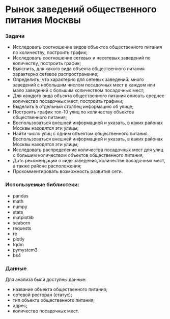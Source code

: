 # Рынок заведений общественного питания Москвы
### Задачи
- Исследовать соотношение видов объектов общественного питания по количеству, построить график;
- Исследовать соотношение сетевых и несетевых заведений по количеству, построить график;
- Выяснить, для какого вида объекта общественного питания характерно сетевое распространение;
- Определить, что характерно для сетевых заведений: много заведений с небольшим числом посадочных мест в каждом или мало заведений с большим количеством посадочных мест;
- Для каждого вида объекта общественного питания описать среднее количество посадочных мест, построить графики;
- Выделить в отдельный столбец информацию об улице;
- Построить график топ-10 улиц по количеству объектов общественного питания;
- Воспользоваться внешней информацией и указать, в каких районах Москвы находятся эти улицы;
- Найти число улиц с одним объектом общественного питания. Воспользоваться внешней информацией и указать, в каких районах Москвы находятся эти улицы;
- Исследовать распределение количества посадочных мест для улиц с большим количеством объектов общественного питания;
- Дать рекомендации о виде заведения, количестве посадочных мест, а также районе расположения;
- Прокомментировать возможность развития сети.

### Используемые библиотеки:
- pandas
- math
- numpy
- stats
- matplotlib
- seaborn
- requests
- re
- plotly
- tqdm
- pymystem3
- bs4

### Данные
Для анализа были доступны данные:
- название объекта общественного питания;
- сетевой ресторан (статус);
- тип объекта общественного питания;
- адрес;
- количество посадочных мест.

